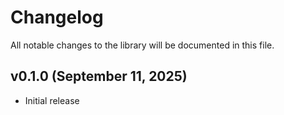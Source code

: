 # Changelog

All notable changes to the library will be documented in this file.

## v0.1.0 (September 11, 2025)

- Initial release
